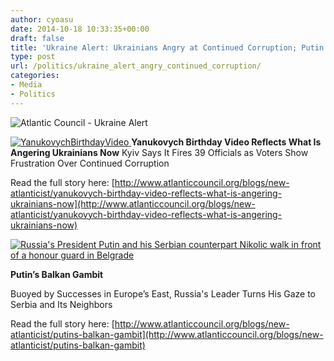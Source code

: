 ```yaml
---
author: cyoasu
date: 2014-10-18 10:33:35+00:00
draft: false
title: 'Ukraine Alert: Ukrainians Angry at Continued Corruption; Putin’s Balkan Gambit'
type: post
url: /politics/ukraine_alert_angry_continued_corruption/
categories:
- Media
- Politics
---
```


![Atlantic Council - Ukraine Alert](http://www.ozeukes.com/wp-content/uploads/2014/10/banner-ukraine-alert.jpg)


[![YanukovychBirthdayVideo](http://www.ozeukes.com/wp-content/uploads/2014/10/20141017_YanukovychBirthdayVideo_origl.jpg)
](http://www.atlanticcouncil.org/blogs/new-atlanticist/yanukovych-birthday-video-reflects-what-is-angering-ukrainians-now)**Yanukovych Birthday Video Reflects What Is Angering Ukrainians Now**
Kyiv Says It Fires 39 Officials as Voters Show Frustration Over Continued Corruption

Read the full story here: [http://www.atlanticcouncil.org/blogs/new-atlanticist/yanukovych-birthday-video-reflects-what-is-angering-ukrainians-now](http://www.atlanticcouncil.org/blogs/new-atlanticist/yanukovych-birthday-video-reflects-what-is-angering-ukrainians-now)





[![Russia's President Putin and his Serbian counterpart Nikolic walk in front of a honour guard in Belgrade](http://www.ozeukes.com/wp-content/uploads/2014/10/20141016_PutinBelgrade_origl.jpg)
](http://www.atlanticcouncil.org/blogs/new-atlanticist/putins-balkan-gambit)

**Putin’s Balkan Gambit**

Buoyed by Successes in Europe’s East, Russia's Leader Turns His Gaze to Serbia and Its Neighbors

Read the full story here: [http://www.atlanticcouncil.org/blogs/new-atlanticist/putins-balkan-gambit](http://www.atlanticcouncil.org/blogs/new-atlanticist/putins-balkan-gambit)
